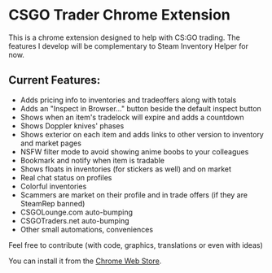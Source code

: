 CSGO Trader Chrome Extension
==============

This is a chrome extension designed to help with CS:GO trading.
The features I develop will be complementary to Steam Inventory Helper for now.

Current Features:
--------------
- Adds pricing info to inventories and tradeoffers along with totals
- Adds an "Inspect in Browser..." button beside the default inspect button
- Shows when an item's tradelock will expire and adds a countdown
- Shows Doppler knives' phases
- Shows exterior on each item and adds links to other version to inventory and market pages
- NSFW filter mode to avoid showing anime boobs to your colleagues
- Bookmark and notify when item is tradable
- Shows floats in inventories (for stickers as well) and on market
- Real chat status on profiles
- Colorful inventories
- Scammers are market on their profile and in trade offers (if they are SteamRep banned)
- CSGOLounge.com auto-bumping
- CSGOTraders.net auto-bumping
- Other small automations, conveniences

Feel free to contribute (with code, graphics, translations or even with ideas)

You can install it from the <a target="_blank" href="https://chrome.google.com/webstore/detail/csgo-trader/kaibcgikagnkfgjnibflebpldakfhfih/">Chrome Web Store</a>.
